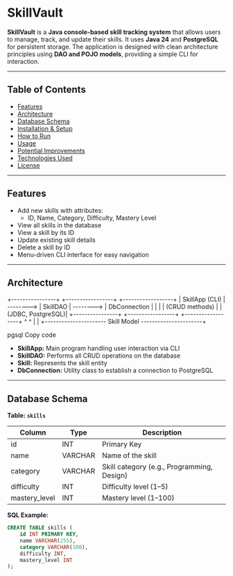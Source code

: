 # SkillVault

**SkillVault** is a **Java console-based skill tracking system** that allows users to manage, track, and update their skills. It uses **Java 24** and **PostgreSQL** for persistent storage. The application is designed with clean architecture principles using **DAO and POJO models**, providing a simple CLI for interaction.

---

## **Table of Contents**

- [Features](#features)  
- [Architecture](#architecture)  
- [Database Schema](#database-schema)  
- [Installation & Setup](#installation--setup)  
- [How to Run](#how-to-run)  
- [Usage](#usage)  
- [Potential Improvements](#potential-improvements)  
- [Technologies Used](#technologies-used)  
- [License](#license)  

---

## **Features**

- Add new skills with attributes:
  - ID, Name, Category, Difficulty, Mastery Level
- View all skills in the database
- View a skill by its ID
- Update existing skill details
- Delete a skill by ID
- Menu-driven CLI interface for easy navigation

---

## **Architecture**

+----------------+ +-----------------+ +------------------+
| SkillApp (CLI) | --------> | SkillDAO | --------> | DbConnection |
| | | (CRUD methods) | | (JDBC, PostgreSQL)|
+----------------+ +-----------------+ +------------------+
^ ^
| |
+---------------------- Skill Model ----------------------+

pgsql
Copy code

- **SkillApp:** Main program handling user interaction via CLI  
- **SkillDAO:** Performs all CRUD operations on the database  
- **Skill:** Represents the skill entity  
- **DbConnection:** Utility class to establish a connection to PostgreSQL  

---

## **Database Schema**

**Table: `skills`**

| Column        | Type     | Description                      |
|---------------|---------|----------------------------------|
| id            | INT     | Primary Key                      |
| name          | VARCHAR | Name of the skill                |
| category      | VARCHAR | Skill category (e.g., Programming, Design) |
| difficulty    | INT     | Difficulty level (1–5)           |
| mastery_level | INT     | Mastery level (1–100)            |

**SQL Example:**

```sql
CREATE TABLE skills (
    id INT PRIMARY KEY,
    name VARCHAR(255),
    category VARCHAR(100),
    difficulty INT,
    mastery_level INT
);

